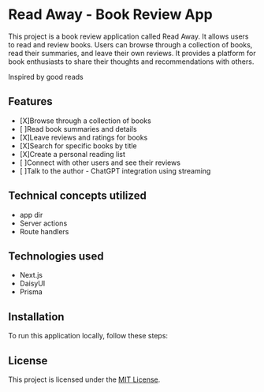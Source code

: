 # Read Away - Book Review App

This project is a book review application called Read Away. It allows users to read and review books. Users can browse through a collection of books, read their summaries, and leave their own reviews. It provides a platform for book enthusiasts to share their thoughts and recommendations with others.

Inspired by good reads

## Features

- [X]Browse through a collection of books
- [ ]Read book summaries and details
- [X]Leave reviews and ratings for books
- [X]Search for specific books by title
- [X]Create a personal reading list
- [ ]Connect with other users and see their reviews
- [ ]Talk to the author - ChatGPT integration using streaming

## Technical concepts utilized

- app dir
- Server actions
- Route handlers

## Technologies used

- Next.js
- DaisyUI
- Prisma

## Installation

To run this application locally, follow these steps:

## License

This project is licensed under the [MIT License](LICENSE).

